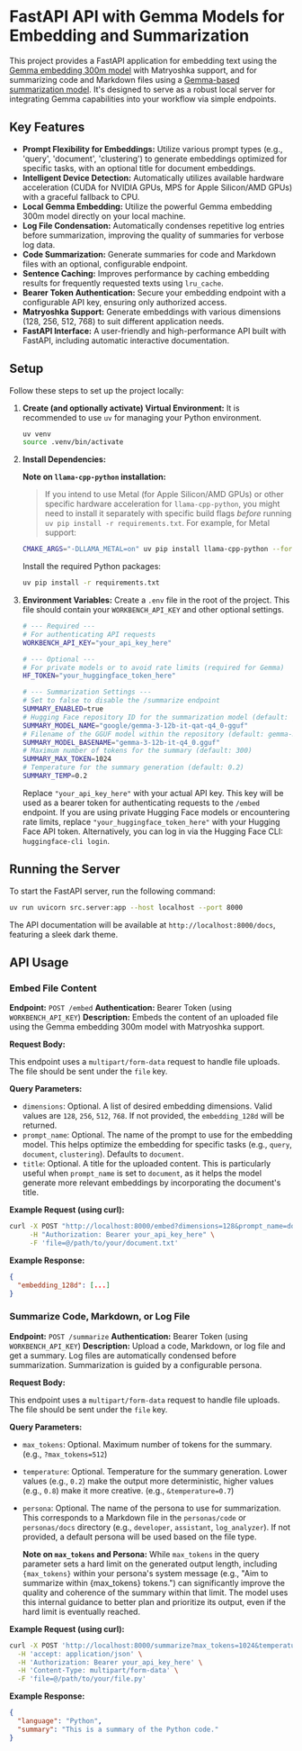 # FastAPI API with Gemma Models for Embedding and Summarization

This project provides a FastAPI application for embedding text using the [Gemma embedding 300m model](https://deepmind.google/models/gemma/embeddinggemma) with Matryoshka support, and for summarizing code and Markdown files using a [Gemma-based summarization model](https://deepmind.google/models/gemma/gemma-3). It's designed to serve as a robust local server for integrating Gemma capabilities into your workflow via simple endpoints.

## Key Features

*   **Prompt Flexibility for Embeddings:** Utilize various prompt types (e.g., 'query', 'document', 'clustering') to generate embeddings optimized for specific tasks, with an optional title for document embeddings.
*   **Intelligent Device Detection:** Automatically utilizes available hardware acceleration (CUDA for NVIDIA GPUs, MPS for Apple Silicon/AMD GPUs) with a graceful fallback to CPU.
* **Local Gemma Embedding:** Utilize the powerful Gemma embedding 300m model directly on your local machine.
* **Log File Condensation:** Automatically condenses repetitive log entries before summarization, improving the quality of summaries for verbose log data.
* **Code Summarization:** Generate summaries for code and Markdown files with an optional, configurable endpoint.
* **Sentence Caching:** Improves performance by caching embedding results for frequently requested texts using `lru_cache`.
* **Bearer Token Authentication:** Secure your embedding endpoint with a configurable API key, ensuring only authorized access.
* **Matryoshka Support:** Generate embeddings with various dimensions (128, 256, 512, 768) to suit different application needs.
* **FastAPI Interface:** A user-friendly and high-performance API built with FastAPI, including automatic interactive documentation.

## Setup

Follow these steps to set up the project locally:

1. **Create (and optionally activate) Virtual Environment:**
    It is recommended to use `uv` for managing your Python environment.

    ```bash
    uv venv
    source .venv/bin/activate
    ```

2. **Install Dependencies:**

    **Note on `llama-cpp-python` installation:**

    >If you intend to use Metal (for Apple Silicon/AMD GPUs) or other specific hardware acceleration
    for `llama-cpp-python`, you might need to install it separately with specific build flags
    *before* running `uv pip install -r requirements.txt`. For example, for Metal support:

    ```bash
    CMAKE_ARGS="-DLLAMA_METAL=on" uv pip install llama-cpp-python --force-reinstall --no-cache-dir
    ```

    Install the required Python packages:

    ```bash
    uv pip install -r requirements.txt
    ```

3. **Environment Variables:**
    Create a `.env` file in the root of the project. This file should contain your `WORKBENCH_API_KEY` and other optional settings.

    ```bash
    # --- Required --- 
    # For authenticating API requests
    WORKBENCH_API_KEY="your_api_key_here"

    # --- Optional --- 
    # For private models or to avoid rate limits (required for Gemma)
    HF_TOKEN="your_huggingface_token_here"

    # --- Summarization Settings --- 
    # Set to false to disable the /summarize endpoint
    SUMMARY_ENABLED=true
    # Hugging Face repository ID for the summarization model (default: google/gemma-3-12b-it-qat-q4_0-gguf)
    SUMMARY_MODEL_NAME="google/gemma-3-12b-it-qat-q4_0-gguf"
    # Filename of the GGUF model within the repository (default: gemma-3-12b-it-q4_0.gguf)
    SUMMARY_MODEL_BASENAME="gemma-3-12b-it-q4_0.gguf"
    # Maximum number of tokens for the summary (default: 300)
    SUMMARY_MAX_TOKEN=1024
    # Temperature for the summary generation (default: 0.2)
    SUMMARY_TEMP=0.2
    ```

    Replace `"your_api_key_here"` with your actual API key. This key will be used as a bearer token for authenticating requests to the `/embed` endpoint. If you are using private Hugging Face models or encountering rate limits, replace `"your_huggingface_token_here"` with your Hugging Face API token. Alternatively, you can log in via the Hugging Face CLI: `huggingface-cli login`.

## Running the Server

To start the FastAPI server, run the following command:

```bash
uv run uvicorn src.server:app --host localhost --port 8000
```

The API documentation will be available at `http://localhost:8000/docs`, featuring a sleek dark theme.

## API Usage

### Embed File Content

**Endpoint:** `POST /embed`
**Authentication:** Bearer Token (using `WORKBENCH_API_KEY`)
**Description:** Embeds the content of an uploaded file using the Gemma embedding 300m model with Matryoshka support.

**Request Body:**

This endpoint uses a `multipart/form-data` request to handle file uploads. The file should be sent under the `file` key.

**Query Parameters:**

*   `dimensions`: Optional. A list of desired embedding dimensions. Valid values are `128`, `256`, `512`, `768`. If not provided, the `embedding_128d` will be returned.
*   `prompt_name`: Optional. The name of the prompt to use for the embedding model. This helps optimize the embedding for specific tasks (e.g., `query`, `document`, `clustering`). Defaults to `document`.
*   `title`: Optional. A title for the uploaded content. This is particularly useful when `prompt_name` is set to `document`, as it helps the model generate more relevant embeddings by incorporating the document's title.

**Example Request (using curl):**

```bash
curl -X POST "http://localhost:8000/embed?dimensions=128&prompt_name=document&title=My%20Document%20Title" \
     -H "Authorization: Bearer your_api_key_here" \
     -F 'file=@/path/to/your/document.txt'
```

**Example Response:**

```json
{
  "embedding_128d": [...]
}
```

### Summarize Code, Markdown, or Log File

**Endpoint:** `POST /summarize`
**Authentication:** Bearer Token (using `WORKBENCH_API_KEY`)
**Description:** Upload a code, Markdown, or log file and get a summary. Log files are automatically condensed before summarization. Summarization is guided by a configurable persona.

**Request Body:**

This endpoint uses a `multipart/form-data` request to handle file uploads. The file should be sent under the `file` key.

**Query Parameters:**

* `max_tokens`: Optional. Maximum number of tokens for the summary. (e.g., `?max_tokens=512`)
* `temperature`: Optional. Temperature for the summary generation. Lower values (e.g., `0.2`) make the output more deterministic, higher values (e.g., `0.8`) make it more creative. (e.g., `&temperature=0.7`)
* `persona`: Optional. The name of the persona to use for summarization. This corresponds to a Markdown file in the `personas/code` or `personas/docs` directory (e.g., `developer`, `assistant`, `log_analyzer`). If not provided, a default persona will be used based on the file type.

    **Note on `max_tokens` and Persona:** While `max_tokens` in the query parameter sets a hard limit on the generated output length, including `{max_tokens}` within your persona's system message (e.g., "Aim to summarize within {max_tokens} tokens.") can significantly improve the quality and coherence of the summary within that limit. The model uses this internal guidance to better plan and prioritize its output, even if the hard limit is eventually reached.

**Example Request (using curl):**

```bash
curl -X POST 'http://localhost:8000/summarize?max_tokens=1024&temperature=0.2&persona=developer' \
  -H 'accept: application/json' \
  -H 'Authorization: Bearer your_api_key_here' \
  -H 'Content-Type: multipart/form-data' \
  -F 'file=@/path/to/your/file.py'
```

**Example Response:**

```json
{
  "language": "Python",
  "summary": "This is a summary of the Python code."
}
```
